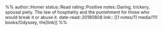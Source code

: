 %%
author::Homer
status::Read
rating::Positive
notes::Daring, trickery, spousal piety. The law of hospitality and the punishment for those who would break it or abuse it.
date-read::20180808
link:: [[1 notes/11 media/111 books/Odyssey, the|link]]
%%